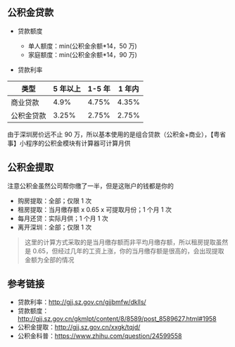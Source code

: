 ## 公积金贷款
+ 贷款额度
    + 单人额度：min(公积金余额*14，50 万)
    + 家庭额度：min(公积金余额*14，90 万)

+ 贷款利率


| 类型 | 5 年以上 | 1-5 年 | 1 年内 |
| ---- | ---- | ---- | ---- |
| 商业贷款 | 4.9% | 4.75% | 4.35% |
| 公积金贷款 | 3.25% | 2.75% | 2.75% |

由于深圳房价远不止 90 万，所以基本使用的是组合贷款（公积金+商业），【粤省事】小程序的公积金模块有计算器可计算月供

## 公积金提取
注意公积金虽然公司帮你缴了一半，但是这账户的钱都是你的

+ 购房提取：全部；仅限 1 次
+ 租房提取：当月缴存额 x 0.65 x 可提取月份；1 个月 1 次
+ 每月还贷：实际月供；1 个月 1 次
+ 离开深圳：全部；仅限 1 次

> 这里的计算方式采取的是当月缴存额而非平均月缴存额，所以租房提取虽然是 0.65，但经过几年的工资上涨，你的当月缴存额是很高的，会出现提取金额为全部的情况


## 参考链接
+ 贷款利率：http://gjj.sz.gov.cn/gjjbmfw/dklls/
+ 贷款额度：http://gjj.sz.gov.cn/gkmlpt/content/8/8589/post_8589627.html#1958
+ 公积金提取：http://gjj.sz.gov.cn/xxgk/tqjd/
+ 公积金科普：https://www.zhihu.com/question/24599558